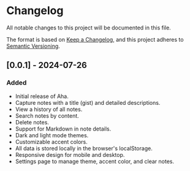 # Changelog

All notable changes to this project will be documented in this file.

The format is based on [Keep a Changelog](https://keepachangelog.com/en/1.0.0/),
and this project adheres to [Semantic Versioning](https://semver.org/spec/v2.0.0.html).

## [0.0.1] - 2024-07-26

### Added

- Initial release of Aha.
- Capture notes with a title (gist) and detailed descriptions.
- View a history of all notes.
- Search notes by content.
- Delete notes.
- Support for Markdown in note details.
- Dark and light mode themes.
- Customizable accent colors.
- All data is stored locally in the browser's localStorage.
- Responsive design for mobile and desktop.
- Settings page to manage theme, accent color, and clear notes. 